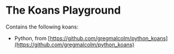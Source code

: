 The Koans Playground
====================

Contains the following koans:

- Python, from [https://github.com/gregmalcolm/python_koans](https://github.com/gregmalcolm/python_koans)
